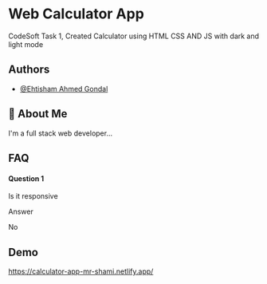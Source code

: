 
# Web Calculator App

CodeSoft Task 1,
Created Calculator using HTML CSS AND JS with dark and light mode

## Authors

- [@Ehtisham Ahmed Gondal](https://github.com/ShamiGondal)


## 🚀 About Me
I'm a full stack web developer...


## FAQ

#### Question 1
Is it responsive

Answer 

No




## Demo
https://calculator-app-mr-shami.netlify.app/
